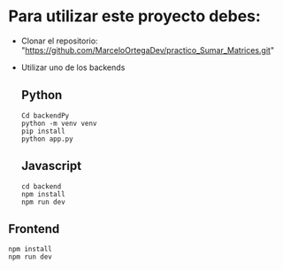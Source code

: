 # Para utilizar este proyecto debes:
- Clonar el repositorio: "https://github.com/MarceloOrtegaDev/practico_Sumar_Matrices.git"
- Utilizar uno de los backends

  ## Python
  ```
  Cd backendPy
  python -m venv venv
  pip install
  python app.py
  ```

  ## Javascript
  ```
  cd backend
  npm install
  npm run dev
  ```

## Frontend
```
npm install
npm run dev

```
